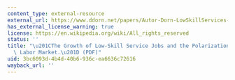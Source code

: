 ```yaml
---
content_type: external-resource
external_url: https://www.ddorn.net/papers/Autor-Dorn-LowSkillServices-Polarization.pdf
has_external_license_warning: true
license: https://en.wikipedia.org/wiki/All_rights_reserved
status: ''
title: "\u201CThe Growth of Low-Skill Service Jobs and the Polarization of\_the US\
  \ Labor Market.\u201D (PDF)"
uid: 3bc6093d-4b4d-40b6-936c-ea6636c72616
wayback_url: ''
---
```

